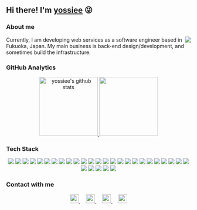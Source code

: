 ## Hi there! I'm [yossiee](http://yossiee.com/about) :stuck_out_tongue_winking_eye:

### About me

<a href="https://github.com/yossiee">
  <img align="right" src="https://komarev.com/ghpvc/?username=yossiee&style=flat-square&label=visitors&color=05122A" />
</a>

Currently, I am developing web services as a software engineer based in Fukuoka, Japan.
My main business is back-end design/development, and sometimes build the infrastructure.

### GitHub Analytics

<div align="center">
<a href="https://github.com/yossiee/yossiee">
  <img height="160em" src="https://github-readme-stats.vercel.app/api?username=yossiee&show_icons=true&count_private=true&theme=algolia&include_all_commits=true&hide=contribs&hide_border=true" alt="yossiee's github stats" />
  <img height="160em" src="https://github-readme-stats.vercel.app/api/top-langs/?username=yossiee&layout=compact&theme=algolia&hide_border=true&langs_count=8" />
</a>
</div>

### Tech Stack

<div align="center">

![](https://img.shields.io/badge/-AWS-05122A?style=flat-square&logo=amazon&locoColor=FF9900)
![](https://img.shields.io/badge/-CirclCI-05122A?style=flat-square&logo=circleci&logoColor=343434)
![](https://img.shields.io/badge/-Composer-05122A?style=flat-square&logo=composer&logoColor=885630)
![](https://img.shields.io/badge/-CSS3-05122A?style=flat-square&logo=css3&logoColor=1572B6)
![](https://img.shields.io/badge/-Docker-05122A?style=flat-square&logo=docker&logoColor=2496ED)
![](https://img.shields.io/badge/-Gatsby-05122A?style=flat-square&logo=gatsby&logoColor=663399)
![](https://img.shields.io/badge/-Git-05122A?style=flat-square&logo=git&logoColor=F05032)
![](https://img.shields.io/badge/-GitHub-05122A?style=flat-square&logo=github&logoColor=181717)
![](https://img.shields.io/badge/-GitHub%20Actions-05122A?style=flat-square&logo=Github-Actions&logoColor=2088FF)
![](https://img.shields.io/badge/-Go-05122A?style=flat-square&logo=go&logoColor=00ADD8)
![](https://img.shields.io/badge/-Google%20Analytics-05122A?style=flat-square&logo=google-analytics&logoColor=EC37400)
![](https://img.shields.io/badge/-Heroku-05122A?style=flat-square&logo=heroku&logoColor=430098)
![](https://img.shields.io/badge/-HTML5-05122A?style=flat-square&logo=html5&logoColor=E34F26)
![](https://img.shields.io/badge/-JavaScript-05122A?style=flat-square&logo=javascript&logoColor=F7DF1E)
![](https://img.shields.io/badge/-Laravel-05122A?style=flat-square&logo=laravel&logoColor=FF2020)
![](https://img.shields.io/badge/-MySQL-05122A?style=flat-square&logo=mysql&logoColor=4479A1)
![](https://img.shields.io/badge/-Netlify-05122A?style=flat-square&logo=netlify&logoColor=00C787)
![](https://img.shields.io/badge/-NGINX-05122A?style=flat-square&logo=nginx&logoColor=269539)
![](https://img.shields.io/badge/-Nuxt.js-05122A?style=flat-square&logo=nuxt.js&logoColor=00C58E)
![](https://img.shields.io/badge/-PHP-05122A?style=flat-square&logo=php&logoColor=777BB4)
![](https://img.shields.io/badge/-Ruby-05122A?style=flat-square&logo=ruby&logoColor=CC342D)
![](https://img.shields.io/badge/-Ruby%20on%20Rails-05122A?style=flat-square&logo=ruby-on-rails&logoColor=CC0000)
![](https://img.shields.io/badge/-Redis-05122A?style=flat-square&logo=redis&logoColor=DC382D)
![](https://img.shields.io/badge/-Sass-05122A?style=flat-square&logo=sass&logoColor=CC6699)
![](https://img.shields.io/badge/-Slack-05122A?style=flat-square&logo=slack&logoColor=4A154B)
![](https://img.shields.io/badge/-Terraform-05122A?style=flat-square&logo=terraform&logoColor=623CE4)
![](https://img.shields.io/badge/-Trello-05122A?style=flat-square&logo=trello&logoColor=0079BF)
![](https://img.shields.io/badge/-TypeScript-05122A?style=flat-square&logo=typescript&logoColor=3178C6)
![](https://img.shields.io/badge/-Visual%20Studio%20Code-05122A?style=flat-square&logo=visual-studio-code&logoColor=007ACC)
![](https://img.shields.io/badge/-Vue.js-05122A?style=flat-square&logo=vue.js&logoColor=4FC08D)

</div>

### Contact with me

<div align="center">
<a style="margin: 0 16px 0 0" href="https://twitter.com/yossiee_jp" target="_blank" rel="noopener">
  <img alt="yossiee | Twitter" width="24px" src="https://raw.githubusercontent.com/yossiee/yossiee/master/assets/twitter.svg" />
</a>

<a style="margin: 0 16px 0 0" href="https://facebook.com/egashira.yoshimitsu" target="_blank" rel="noopener">
  <img alt="yoshimitsu egashira | Facebook" width="24px" src="https://raw.githubusercontent.com/yossiee/yossiee/master/assets/facebook.svg" />
</a>

<a style="margin: 0 16px 0 0" href="https://www.linkedin.com/in/yossiee" target="_blank" rel="noopener">
  <img alt="yoshimitsu egashira | LinkdIn" width="24px" src="https://raw.githubusercontent.com/yossiee/yossiee/master/assets/linkedin.svg" />
</a>

<a href="https://wantedly.com/id/yossiee" target="_blank" rel="noopener">
  <img alt="yoshimitsu egashira | Wantedly" width="24px" src="https://raw.githubusercontent.com/yossiee/yossiee/master/assets/wantedly.svg" />
</a>
</div>
